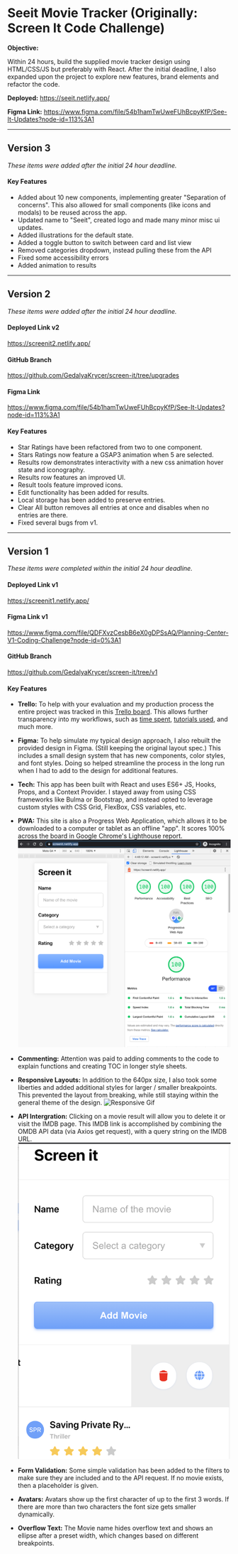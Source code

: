 # Seeit Movie Tracker (Originally: Screen It Code Challenge)


**Objective:** 

Within 24 hours, build the supplied movie tracker design using HTML/CSS/JS but preferably with React. After the initial deadline, I also expanded upon the project to explore new features, brand elements and refactor the code. 

**Deployed:** 
https://seeit.netlify.app/

**Figma Link:** 
https://www.figma.com/file/54b1hamTwUweFUhBcpyKfP/See-It-Updates?node-id=113%3A1


---
## Version 3
*These items were added after the initial 24 hour deadline.* 

#### Key Features 

* Added about 10 new components, implementing greater "Separation of concerns". This also allowed for small components (like icons and modals) to be reused across the app. 
* Updated name to "Seeit", created logo and made many minor misc ui updates. 
* Added illustrations for the default state.
* Added a toggle button to switch between card and list view
* Removed categories dropdown, instead pulling these from the API
* Fixed some accessibility errors
* Added animation to results


---

## Version 2

*These items were added after the initial 24 hour deadline.* 

#### Deployed Link v2
https://screenit2.netlify.app/

#### GitHub Branch 
https://github.com/GedalyaKrycer/screen-it/tree/upgrades

#### Figma Link
https://www.figma.com/file/54b1hamTwUweFUhBcpyKfP/See-It-Updates?node-id=113%3A1


#### Key Features 

* Star Ratings have been refactored from two to one component. 
* Stars Ratings now feature a GSAP3 animation when 5 are selected. 
* Results row demonstrates interactivity with a new css animation hover state and iconography.
* Results row features an improved UI.
* Result tools feature improved icons.
* Edit functionality has been added for results.
* Local storage has been added to preserve entries. 
* Clear All button removes all entries at once and disables when no entries are there. 
* Fixed several bugs from v1.


---


## Version 1

*These items were completed within the initial 24 hour deadline.* 

#### Deployed Link v1
https://screenit1.netlify.app/

#### Figma Link v1
https://www.figma.com/file/QDFXvzCesbB6eX0gDPSsAQ/Planning-Center-V1-Coding-Challenge?node-id=0%3A1

#### GitHub Branch 
https://github.com/GedalyaKrycer/screen-it/tree/v1


#### Key Features 

* **Trello:** To help with your evaluation and my production process the entire project was tracked in this [Trello board](https://trello.com/b/s8Ciuzfa). This allows further transparency into my workflows, such as [time spent](https://trello.com/c/te2ZPyp6), [tutorials used](https://trello.com/c/ZQ6hs0bG), and much more. 

* **Figma:** To help simulate my typical design approach, I also rebuilt the provided design in Figma. (Still keeping the original layout spec.) This includes a small design system that has new components, color styles, and font styles. Doing so helped streamline the process in the long run when I had to add to the design for additional features. 

* **Tech:** This app has been built with React and uses ES6+ JS, Hooks, Props, and a Context Provider. I stayed away from using CSS frameworks like Bulma or Bootstrap, and instead opted to leverage custom styles with CSS Grid, FlexBox, CSS variables, etc.

* **PWA:** This site is also a Progress Web Application, which allows it to be downloaded to a computer or tablet as an offline "app". It scores 100% across the board in Google Chrome's Lighthouse report. 
![lighthouse report](./readme-assets/lighthouse-report.png) 

* **Commenting:** Attention was paid to adding comments to the code to explain functions and creating TOC in longer style sheets.

* **Responsive Layouts:** In addition to the 640px size, I also took some liberties and added additional styles for larger / smaller breakpoints. This prevented the layout from breaking, while still staying within the general theme of the design. 
![Responsive Gif](./readme-assets/responsive.gif)  

* **API Intergration:** Clicking on a movie result will allow you to delete it or visit the IMDB page. This IMDB link is accomplished by combining the OMDB API data (via Axios get request), with a query string on the IMDB URL. 
![Tools Gif](./readme-assets/tools.png)  

* **Form Validation:** Some simple validation has been added to the filters to make sure they are included and to the API request. If no movie exists, then a placeholder is given.

* **Avatars:** Avatars show up the first character of up to the first 3 words. If there are more than two characters the font size gets smaller dynamically. 

* **Overflow Text:** The Movie name hides overflow text and shows an ellipse after a preset width, which changes based on different breakpoints.


